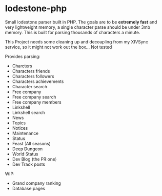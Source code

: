 # lodestone-php

Small lodestone parser built in PHP. The goals are to be **extremely fast** and very lightweight memory, a single character parse should be under 3mb memory. This is built for parsing thousands of characters a minute.

This Project needs some cleaning up and decoupling from my XIVSync service, so it might not work out the box... Not tested

Provides parsing:
- Charcters
- Characters friends
- Characters followers
- Characters achievements
- Character search
- Free company
- Free company search
- Free company members
- Linkshell
- Linkshell search
- News
- Topics
- Notices
- Maintenance
- Status
- Feast (All seasons)
- Deep Dungeon
- World Status
- Dev Blog (the PR one)
- Dev Track posts


WIP:
- Grand company ranking
- Database pages